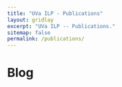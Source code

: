 ```yaml
---
title: "UVa ILP - Publications"
layout: gridlay
excerpt: "UVa ILP -- Publications."
sitemap: false
permalink: /publications/
---
```


# Blog

